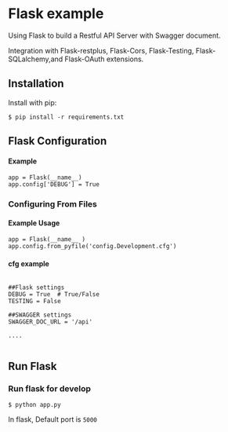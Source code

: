 # Flask example

Using Flask to build a Restful API Server with Swagger document.

Integration with Flask-restplus, Flask-Cors, Flask-Testing, Flask-SQLalchemy,and Flask-OAuth extensions.


## Installation

Install with pip:

```
$ pip install -r requirements.txt
```

## Flask Configuration

#### Example

```
app = Flask(__name__)
app.config['DEBUG'] = True
```
### Configuring From Files

#### Example Usage

```
app = Flask(__name__ )
app.config.from_pyfile('config.Development.cfg')
```

#### cfg example

```

##Flask settings
DEBUG = True  # True/False
TESTING = False

##SWAGGER settings
SWAGGER_DOC_URL = '/api'

....


```
 
## Run Flask
### Run flask for develop
```
$ python app.py
```
In flask, Default port is `5000`

